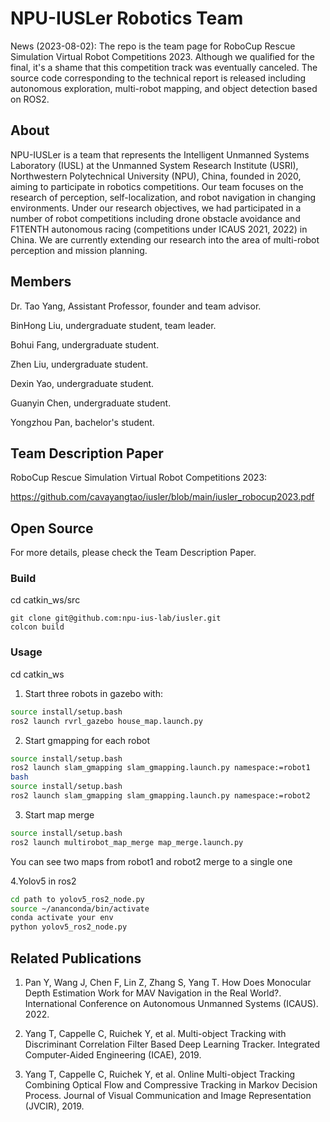 # NPU-IUSLer Robotics Team

News (2023-08-02): The repo is the team page for RoboCup Rescue Simulation Virtual Robot Competitions 2023. Although we qualified for the final, it's a shame that this competition track was eventually canceled. The source code corresponding to the technical report is released including autonomous exploration, multi-robot mapping, and object detection based on ROS2.

## About

NPU-IUSLer is a team that represents the Intelligent Unmanned Systems Laboratory (IUSL) at the Unmanned System Research Institute (USRI), Northwestern Polytechnical University (NPU), China, founded in 2020, aiming to participate in robotics competitions.
Our team focuses on the research of perception, self-localization, and robot navigation in changing environments. Under our research objectives, we had participated in a number of robot competitions including drone obstacle avoidance and F1TENTH autonomous racing (competitions under ICAUS 2021, 2022) in China. We are currently extending our research into the area of multi-robot perception and mission planning.

## Members

Dr. Tao Yang, Assistant Professor, founder and team advisor.

BinHong Liu, undergraduate student, team leader. 

Bohui Fang, undergraduate student.

Zhen Liu, undergraduate student.

Dexin Yao, undergraduate student.

Guanyin Chen, undergraduate student. 

Yongzhou Pan, bachelor's student. 


## Team Description Paper

RoboCup Rescue Simulation Virtual Robot Competitions 2023:

https://github.com/cavayangtao/iusler/blob/main/iusler_robocup2023.pdf

## Open Source

For more details, please check the Team Description Paper.

### Build
cd catkin_ws/src
```
git clone git@github.com:npu-ius-lab/iusler.git
colcon build
```
### Usage
cd catkin_ws
1. Start three robots in gazebo with:
```bash
source install/setup.bash
ros2 launch rvrl_gazebo house_map.launch.py
```
2. Start gmapping for each robot
```bash
source install/setup.bash
ros2 launch slam_gmapping slam_gmapping.launch.py namespace:=robot1
bash
source install/setup.bash
ros2 launch slam_gmapping slam_gmapping.launch.py namespace:=robot2
```
3. Start map merge
```bash
source install/setup.bash
ros2 launch multirobot_map_merge map_merge.launch.py
```
You can see two maps from robot1 and robot2 merge to a single one

4.Yolov5 in ros2
```bash
cd path to yolov5_ros2_node.py
source ~/ananconda/bin/activate
conda activate your env
python yolov5_ros2_node.py
```

## Related Publications

1. Pan Y, Wang J, Chen F, Lin Z, Zhang S, Yang T. How Does Monocular Depth Estimation Work for MAV Navigation in the Real World?. International Conference on Autonomous Unmanned Systems (ICAUS). 2022.

2. Yang T, Cappelle C, Ruichek Y, et al. Multi-object Tracking with Discriminant Correlation Filter Based Deep Learning Tracker. Integrated Computer-Aided Engineering (ICAE), 2019.

3. Yang T, Cappelle C, Ruichek Y, et al. Online Multi-object Tracking Combining Optical Flow and Compressive Tracking in Markov Decision Process. Journal of Visual Communication and Image Representation (JVCIR), 2019.

